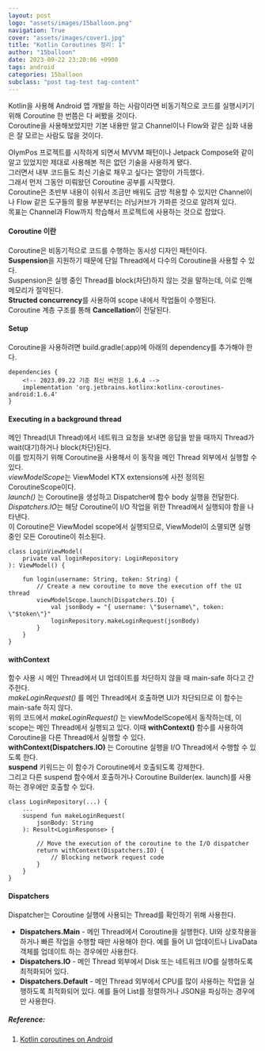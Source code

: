 ```yaml
---
layout: post
logo: "assets/images/15balloon.png"
navigation: True
cover: "assets/images/cover1.jpg"
title: "Kotlin Coroutines 정리: 1"
author: "15balloon"
date: 2023-09-22 23:20:06 +0900
tags: android
categories: 15balloon
subclass: "post tag-test tag-content"
---
```


Kotlin을 사용해 Android 앱 개발을 하는 사람이라면 비동기적으로 코드를 실행시키기 위해 Coroutine 한 번쯤은 다 써봤을 것이다.   
Coroutine을 사용해보았지만 기본 내용만 알고 Channel이나 Flow와 같은 심화 내용은 잘 모르는 사람도 많을 것이다.   

OlymPos 프로젝트를 시작하게 되면서 MVVM 패턴이나 Jetpack Compose와 같이 알고 있었지만 제대로 사용해본 적은 없던 기술을 사용하게 됐다.   
그러면서 내부 코드들도 최신 기술로 채우고 싶다는 열망이 가득했다.   
그래서 먼저 그동안 미뤄왔던 Coroutine 공부를 시작했다.   
Coroutine은 초반부 내용이 쉬워서 조금만 배워도 금방 적용할 수 있지만 Channel이나 Flow 같은 도구들의 활용 부분부터는 러닝커브가 가파른 것으로 알려져 있다.   
목표는 Channel과 Flow까지 학습해서 프로젝트에 사용하는 것으로 잡았다.   

#### Coroutine 이란
Coroutine은 비동기적으로 코드를 수행하는 동시성 디자인 패턴이다.   
**Suspension**을 지원하기 때문에 단일 Thread에서 다수의 Coroutine을 사용할 수 있다.   
Suspension은 실행 중인 Thread를 block(차단)하지 않는 것을 말하는데, 이로 인해 메모리가 절약된다.   
**Structed concurrency**를 사용하여 scope 내에서 작업들이 수행된다.   
Coroutine 계층 구조를 통해 **Cancellation**이 전달된다.   

#### Setup
Coroutine을 사용하려면 build.gradle(:app)에 아래의 dependency를 추가해야 한다.   
```
dependencies {
    <!-- 2023.09.22 기준 최신 버전은 1.6.4 -->
    implementation 'org.jetbrains.kotlinx:kotlinx-coroutines-android:1.6.4'
}
```

#### Executing in a background thread
메인 Thread(UI Thread)에서 네트워크 요청을 보내면 응답을 받을 때까지 Thread가 wait(대기)하거나 block(차단)된다.   
이를 방지하기 위해 Coroutine을 사용해서 이 동작을 메인 Thread 외부에서 실행할 수 있다.   
*viewModelScope*는 ViewModel KTX extensions에 사전 정의된 CoroutineScope이다.   
*launch()* 는 Coroutine을 생성하고 Dispatcher에 함수 body 실행을 전달한다.   
*Dispatchers.IO*는 해당 Coroutine이 I/O 작업을 위한 Thread에서 실행되야 함을 나타낸다.   
이 Coroutine은 ViewModel scope에서 실행되므로, ViewModel이 소멸되면 실행 중인 모든 Coroutine이 취소된다.   
```
class LoginViewModel(
    private val loginRepository: LoginRepository
): ViewModel() {

    fun login(username: String, token: String) {
        // Create a new coroutine to move the execution off the UI thread
        viewModelScope.launch(Dispatchers.IO) {
            val jsonBody = "{ username: \"$username\", token: \"$token\"}"
            loginRepository.makeLoginRequest(jsonBody)
        }
    }
}
```

#### withContext
함수 사용 시 메인 Thread에서 UI 업데이트를 차단하지 않을 때 main-safe 하다고 간주한다.   
*makeLoginRequest()* 를 메인 Thread에서 호출하면 UI가 차단되므로 이 함수는 main-safe 하지 않다.   
위의 코드에서 *makeLoginRequest()* 는 viewModelScope에서 동작하는데, 이 scope는 메인 Thread에서 실행되고 있다.
이때 **withContext()** 함수를 사용하여 Coroutine을 다른 Thread에서 실행할 수 있다.   
**withContext(Dispatchers.IO)** 는 Coroutine 실행을 I/O Thread에서 수행할 수 있도록 한다.   
**suspend** 키워드는 이 함수가 Coroutine에서 호출되도록 강제한다.   
그리고 다른 suspend 함수에서 호출하거나 Coroutine Builder(ex. launch)를 사용하는 경우에만 호출할 수 있다.
```
class LoginRepository(...) {
    ...
    suspend fun makeLoginRequest(
        jsonBody: String
    ): Result<LoginResponse> {

        // Move the execution of the coroutine to the I/O dispatcher
        return withContext(Dispatchers.IO) {
            // Blocking network request code
        }
    }
}
```

#### Dispatchers
Dispatcher는 Coroutine 실행에 사용되는 Thread를 확인하기 위해 사용한다.   
- **Dispatchers.Main** - 메인 Thread에서 Coroutine을 실행한다. UI와 상호작용을 하거나 빠른 작업을 수행할 때만 사용해야 한다. 예를 들어 UI 업데이트나 LivaData 객체를 업데이트 하는 경우에만 사용한다.
- **Dispatchers.IO** - 메인 Thread 외부에서 Disk 또는 네트워크 I/O를 실행하도록 최적화되어 있다.
- **Dispatchers.Default** - 메인 Thread 외부에서 CPU를 많이 사용하는 작업을 실행하도록 최적화되어 있다. 예를 들어 List를 정렬하거나 JSON을 파싱하는 경우에만 사용한다.

##### Reference:

1. [Kotlin coroutines on Android](https://developer.android.com/kotlin/coroutines)